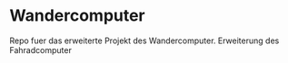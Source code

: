 # Wandercomputer
Repo fuer das erweiterte Projekt des Wandercomputer. Erweiterung des Fahradcomputer


